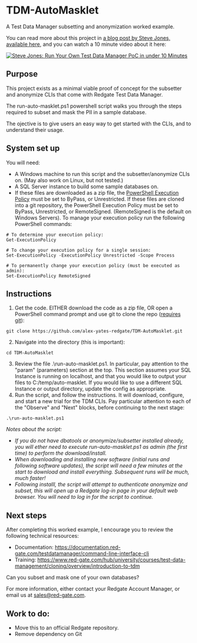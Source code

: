 # TDM-AutoMasklet
A Test Data Manager subsetting and anonymization worked example.

You can read more about this project in [a blog post by Steve Jones, available here](https://voiceofthedba.com/2024/07/10/up-and-running-quickly-with-test-data-manager/), and you can watch a 10 minute video about it here:

[![Steve Jones: Run Your Own Test Data Manager PoC in under 10 Minutes](https://img.youtube.com/vi/d-dlbVqU4R8/0.jpg)](https://www.youtube.com/watch?v=d-dlbVqU4R8)

## Purpose
This project exists as a minimal viable proof of concept for the subsetter and anonymize CLIs that come with Redgate Test Data Manager.

The run-auto-masklet.ps1 powershell script walks you through the steps required to subset and mask the PII in a sample database.

The ojective is to give users an easy way to get started with the CLIs, and to understand their usage.

## System set up
You will need:
- A Windows machine to run this script and the subsetter/anonymize CLIs on. (May also work on Linux, but not tested.)
- A SQL Server instance to build some sample databases on.
- If these files are downloaded as a zip file, the [PowerShell Execution Policy](https://learn.microsoft.com/en-us/powershell/module/microsoft.powershell.core/about/about_execution_policies?view=powershell-7.4) must be set to ByPass, or Unrestricted. If these files are cloned into a git repository, the PowerShell Execution Policy must be set to ByPass, Unrestricted, or RemoteSigned. (RemoteSigned is the default on Windows Servers). To manage your execution policy run the following PowerShell commands:

```
# To determine your execution policy:
Get-ExecutionPolicy

# To change your execution policy for a single session:
Set-ExecutionPolicy -ExecutionPolicy Unrestricted -Scope Process

# To permanently change your execution policy (must be executed as admin):
Set-ExecutionPolicy RemoteSigned
```

## Instructions
1. Get the code. EITHER download the code as a zip file, OR open a PowerShell command prompt and use git to clone the repo ([requires git](https://git-scm.com/)):
```
git clone https://github.com/alex-yates-redgate/TDM-AutoMasklet.git
```
2. Navigate into the directory (this is important):
```
cd TDM-AutoMasklet
```
3. Review the file .\run-auto-masklet.ps1. In particular, pay attention to the "param" (parameters) section at the top. This section assumes your SQL Instance is running on localhost, and that you would like to output your files to C:/temp/auto-masklet. If you would like to use a different SQL Instance or output directory, update the config as appropriate.
4. Run the script, and follow the instructions. It will download, configure, and start a new trial for the TDM CLIs. Pay particular attention to each of the "Observe" and "Next" blocks, before continuing to the next stage:
```
.\run-auto-masklet.ps1
```

_Notes about the script:_
- _If you do not have dbatools or anonymize/subsetter installed already, you will ether need to execute run-auto-masklet.ps1 as admin (the first time) to perform the download/install._
- _When downloading and installing new software (initial runs and following software updates), the script will need a few minutes at the start to download and install everything. Subsequent runs will be much, much faster!_
- _Following installl, the script will attempt to authenticate anonymize and subset, this will open up a Redgate log-in page in your default web browser. You will need to log in for the script to continue._

## Next steps
After completing this worked example, I encourage you to review the following technical resources:
- Documentation: https://documentation.red-gate.com/testdatamanager/command-line-interface-cli
- Training: https://www.red-gate.com/hub/university/courses/test-data-management/cloning/overview/introduction-to-tdm

Can you subset and mask one of your own databases?

For more information, either contact your Redgate Account Manager, or email us at sales@red-gate.com.

## Work to do:
- Move this to an official Redgate repository.
- Remove dependency on Git
